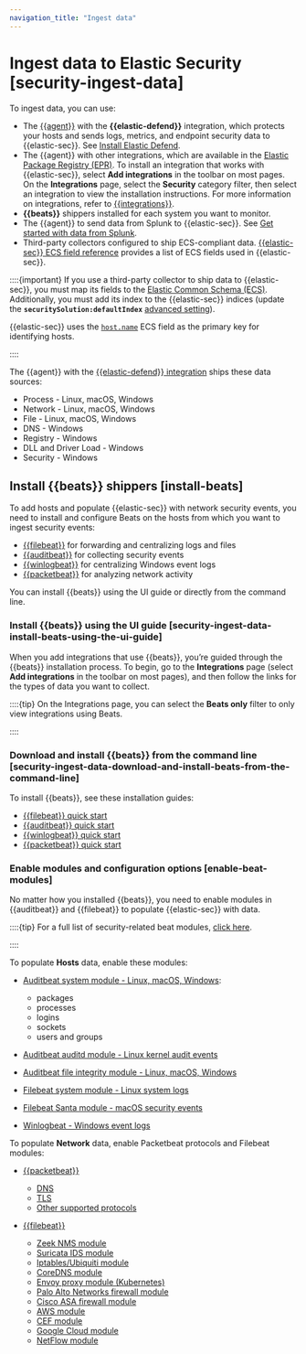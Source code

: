 ```yaml
---
navigation_title: "Ingest data"
---
```


# Ingest data to Elastic Security [security-ingest-data]


To ingest data, you can use:

* The [{{agent}}](asciidocalypse://docs/docs-content/docs/reference/ingestion-tools/fleet/index.md) with the **{{elastic-defend}}** integration, which protects your hosts and sends logs, metrics, and endpoint security data to {{elastic-sec}}. See [Install Elastic Defend](../../../solutions/security/configure-elastic-defend/install-elastic-defend.md).
* The {{agent}} with other integrations, which are available in the [Elastic Package Registry (EPR)](asciidocalypse://docs/docs-content/docs/reference/ingestion-tools/fleet/index.md#package-registry-intro). To install an integration that works with {{elastic-sec}}, select **Add integrations** in the toolbar on most pages. On the **Integrations** page, select the **Security** category filter, then select an integration to view the installation instructions. For more information on integrations, refer to [{{integrations}}](https://docs.elastic.co/en/integrations).
* **{{beats}}** shippers installed for each system you want to monitor.
* The {{agent}} to send data from Splunk to {{elastic-sec}}. See [Get started with data from Splunk](../../../solutions/observability/get-started/add-data-from-splunk.md).
* Third-party collectors configured to ship ECS-compliant data. [{{elastic-sec}} ECS field reference](asciidocalypse://docs/docs-content/docs/reference/security/fields-and-object-schemas/siem-field-reference.md) provides a list of ECS fields used in {{elastic-sec}}.

::::{important}
If you use a third-party collector to ship data to {{elastic-sec}}, you must map its fields to the [Elastic Common Schema (ECS)](https://www.elastic.co/guide/en/ecs/current). Additionally, you must add its index to the {{elastic-sec}} indices (update the **`securitySolution:defaultIndex`** [advanced setting](../../../solutions/security/get-started/configure-advanced-settings.md#update-sec-indices)).

{{elastic-sec}} uses the [`host.name`](asciidocalypse://docs/ecs/docs/reference/ecs/ecs-host.md) ECS field as the primary key for identifying hosts.

::::


The {{agent}} with the [{{elastic-defend}} integration](https://www.elastic.co/products/endpoint-security) ships these data sources:

* Process - Linux, macOS, Windows
* Network - Linux, macOS, Windows
* File - Linux, macOS, Windows
* DNS - Windows
* Registry - Windows
* DLL and Driver Load - Windows
* Security - Windows


## Install {{beats}} shippers [install-beats]

To add hosts and populate {{elastic-sec}} with network security events, you need to install and configure Beats on the hosts from which you want to ingest security events:

* [{{filebeat}}](https://www.elastic.co/products/beats/filebeat) for forwarding and centralizing logs and files
* [{{auditbeat}}](https://www.elastic.co/products/beats/auditbeat) for collecting security events
* [{{winlogbeat}}](https://www.elastic.co/products/beats/winlogbeat) for centralizing Windows event logs
* [{{packetbeat}}](https://www.elastic.co/products/beats/packetbeat) for analyzing network activity

You can install {{beats}} using the UI guide or directly from the command line.


### Install {{beats}} using the UI guide [security-ingest-data-install-beats-using-the-ui-guide]

When you add integrations that use {{beats}}, you’re guided through the {{beats}} installation process. To begin, go to the **Integrations** page (select **Add integrations** in the toolbar on most pages), and then follow the links for the types of data you want to collect.

::::{tip}
On the Integrations page, you can select the **Beats only** filter to only view integrations using Beats.

::::



### Download and install {{beats}} from the command line [security-ingest-data-download-and-install-beats-from-the-command-line]

To install {{beats}}, see these installation guides:

* [{{filebeat}} quick start](asciidocalypse://docs/beats/docs/reference/ingestion-tools/beats-filebeat/filebeat-installation-configuration.md)
* [{{auditbeat}} quick start](asciidocalypse://docs/beats/docs/reference/ingestion-tools/beats-auditbeat/auditbeat-installation-configuration.md)
* [{{winlogbeat}} quick start](asciidocalypse://docs/beats/docs/reference/ingestion-tools/beats-winlogbeat/winlogbeat-installation-configuration.md)
* [{{packetbeat}} quick start](asciidocalypse://docs/beats/docs/reference/ingestion-tools/beats-packetbeat/packetbeat-installation-configuration.md)


### Enable modules and configuration options [enable-beat-modules]

No matter how you installed {{beats}}, you need to enable modules in {{auditbeat}} and {{filebeat}} to populate {{elastic-sec}} with data.

::::{tip}
For a full list of security-related beat modules, [click here](https://www.elastic.co/integrations?solution=security).

::::


To populate **Hosts** data, enable these modules:

* [Auditbeat system module  - Linux, macOS, Windows](asciidocalypse://docs/beats/docs/reference/ingestion-tools/beats-auditbeat/auditbeat-module-system.md):

    * packages
    * processes
    * logins
    * sockets
    * users and groups

* [Auditbeat auditd module - Linux kernel audit events](asciidocalypse://docs/beats/docs/reference/ingestion-tools/beats-auditbeat/auditbeat-module-auditd.md)
* [Auditbeat file integrity module - Linux, macOS, Windows](asciidocalypse://docs/beats/docs/reference/ingestion-tools/beats-auditbeat/auditbeat-module-file_integrity.md)
* [Filebeat system module - Linux system logs](asciidocalypse://docs/beats/docs/reference/ingestion-tools/beats-filebeat/filebeat-module-system.md)
* [Filebeat Santa module  - macOS security events](asciidocalypse://docs/beats/docs/reference/ingestion-tools/beats-filebeat/filebeat-module-santa.md)
* [Winlogbeat - Windows event logs](asciidocalypse://docs/beats/docs/reference/ingestion-tools/beats-winlogbeat/_winlogbeat_overview.md)

To populate **Network** data, enable Packetbeat protocols and Filebeat modules:

* [{{packetbeat}}](asciidocalypse://docs/beats/docs/reference/ingestion-tools/beats-packetbeat/packetbeat-overview.md)

    * [DNS](asciidocalypse://docs/beats/docs/reference/ingestion-tools/beats-packetbeat/packetbeat-dns-options.md)
    * [TLS](asciidocalypse://docs/beats/docs/reference/ingestion-tools/beats-packetbeat/configuration-tls.md)
    * [Other supported protocols](asciidocalypse://docs/beats/docs/reference/ingestion-tools/beats-packetbeat/configuration-protocols.md)

* [{{filebeat}}](asciidocalypse://docs/beats/docs/reference/ingestion-tools/beats-filebeat/filebeat-overview.md)

    * [Zeek NMS module](asciidocalypse://docs/beats/docs/reference/ingestion-tools/beats-filebeat/filebeat-module-zeek.md)
    * [Suricata IDS module](asciidocalypse://docs/beats/docs/reference/ingestion-tools/beats-filebeat/filebeat-module-suricata.md)
    * [Iptables/Ubiquiti module](asciidocalypse://docs/beats/docs/reference/ingestion-tools/beats-filebeat/filebeat-module-iptables.md)
    * [CoreDNS module](asciidocalypse://docs/beats/docs/reference/ingestion-tools/beats-filebeat/filebeat-module-coredns.md)
    * [Envoy proxy module (Kubernetes)](asciidocalypse://docs/beats/docs/reference/ingestion-tools/beats-filebeat/filebeat-module-envoyproxy.md)
    * [Palo Alto Networks firewall module](asciidocalypse://docs/beats/docs/reference/ingestion-tools/beats-filebeat/filebeat-module-panw.md)
    * [Cisco ASA firewall module](asciidocalypse://docs/beats/docs/reference/ingestion-tools/beats-filebeat/filebeat-module-cisco.md)
    * [AWS module](asciidocalypse://docs/beats/docs/reference/ingestion-tools/beats-filebeat/filebeat-module-aws.md)
    * [CEF module](asciidocalypse://docs/beats/docs/reference/ingestion-tools/beats-filebeat/filebeat-module-cef.md)
    * [Google Cloud module](https://www.elastic.co/guide/en/beats/filebeat/current/filebeat-module-googlecloud.html)
    * [NetFlow module](asciidocalypse://docs/beats/docs/reference/ingestion-tools/beats-filebeat/filebeat-module-netflow.md)
